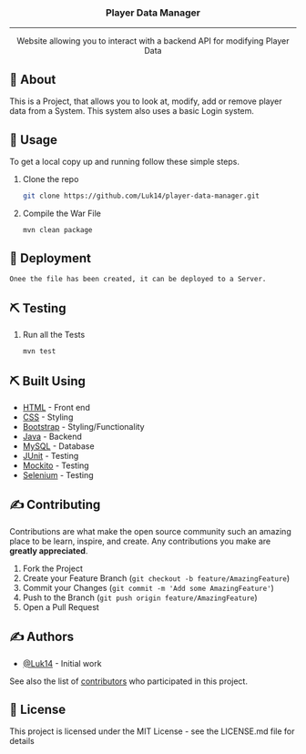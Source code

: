 <h3 align="center">Player Data Manager</h3>

---

<p align="center">Website allowing you to interact with a backend API for modifying Player Data
    <br> 
</p>

## 🧐 About
This is a Project, that allows you to look at, modify, add or remove player data from a System. This system also uses a basic Login system. 

## 🎈 Usage
To get a local copy up and running follow these simple steps.

1. Clone the repo
   ```sh
   git clone https://github.com/Luk14/player-data-manager.git
   ```
   
2. Compile the War File
   ```sh
   mvn clean package
   ```

## 🚀 Deployment
    
    Onee the file has been created, it can be deployed to a Server. 
    
## ⛏️ Testing

1. Run all the Tests
   ```sh
   mvn test
   ```
    
## ⛏️ Built Using
- [HTML](https://html.spec.whatwg.org/) - Front end
- [CSS](https://www.w3.org/TR/CSS/#css) - Styling
- [Bootstrap](https://getbootstrap.com/) - Styling/Functionality
- [Java](https://www.java.com/en/) - Backend
- [MySQL](https://www.mysql.com/) - Database
- [JUnit](https://www.tutorialspoint.com/junit/index.htm) - Testing
- [Mockito](https://site.mockito.org/) - Testing
- [Selenium](https://www.browserstack.com/selenium) - Testing

## ✍️ Contributing

Contributions are what make the open source community such an amazing place to be learn, inspire, and create. Any contributions you make are **greatly appreciated**.

1. Fork the Project
2. Create your Feature Branch (`git checkout -b feature/AmazingFeature`)
3. Commit your Changes (`git commit -m 'Add some AmazingFeature'`)
4. Push to the Branch (`git push origin feature/AmazingFeature`)
5. Open a Pull Request

## ✍️ Authors
- [@Luk14](https://github.com/Luk14) - Initial work

See also the list of [contributors](https://github.com/your/project/contributors) who participated in this project.

## 📝 License
This project is licensed under the MIT License - see the LICENSE.md file for details
